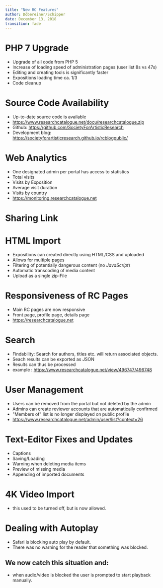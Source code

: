 ```yaml
---
title: "New RC Features"
author: Döbereiner/Schipper
date: December 13, 2018
transition: fade
---
```


# PHP 7 Upgrade

* Upgrade of all code from PHP 5
* Increase of loading speed of administration pages (user list  8s vs 47s)
* Editing and creating tools is significantly faster
* Expositions loading time ca. 1/3
* Code cleanup


# Source Code Availability

* Up-to-date source code is available 
* https://www.researchcatalogue.net/docu/researchcatalogue.zip
* Github: <https://github.com/SocietyForArtisticResearch>
* Development blog: <https://societyforartisticresearch.github.io/rcblogpublic/>


# Web Analytics

* One designated admin per portal has access to statistics
* Total visits
* Visits by Exposition
* Average visit duration
* Visits by country
* <https://monitoring.researchcatalogue.net>

# Sharing Link


# HTML Import

* Expositions can created directly using HTML/CSS and uploaded
* Allows for multiple pages
* Filtering of potentially dangerous content (no *JavaScript*)
* Automatic transcoding of media content
* Upload as a single zip-File


# Responsiveness of RC Pages

* Main RC pages are now responsive 
* Front page, profile page, details page 
* <https://researchcatalogue.net>


# Search

* Findability: Search for authors, titles etc. will return associated objects.
* Seach results can be exported as JSON 
* Results can thus be processed
* example : <https://www.researchcatalogue.net/view/496747/496748>

# User Management

* Users can be removed from the portal but not deleted by the admin
* Admins can create reviewer accounts that are automatically confirmed
* "Members of" list is no longer displayed on public profile
* <https://www.researchcatalogue.net/admin/user/list?context=26>


# Text-Editor Fixes and Updates

* Captions
* Saving/Loading
* Warning when deleting media items
* Preview of missing media
* Appending of imported documents


# 4K Video Import

* this used to be turned off, but is now allowed.

# Dealing with Autoplay

* Safari is blocking auto play by default.
* There was no warning for the reader that something was blocked.

## We now catch this situation and:
* when audio/video is blocked the user is prompted to start playback manually.



